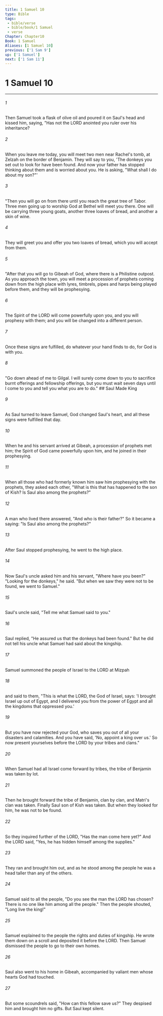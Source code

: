 ```yaml
---
title: 1 Samuel 10
type: Bible
tags:
 - bible/verse
 - bible/book/1 Samuel
 - verse
Chapter: Chapter10
Book: 1 Samuel
Aliases: [1 Samuel 10]
previous: ['1 Sam 9']
up: ['1 Samuel']
next: ['1 Sam 11']
---
```

# 1 Samuel 10

***


###### 1 
Then Samuel took a flask of olive oil and poured it on Saul's head and kissed him, saying, "Has not the LORD anointed you ruler over his inheritance? 

###### 2 
When you leave me today, you will meet two men near Rachel's tomb, at Zelzah on the border of Benjamin. They will say to you, 'The donkeys you set out to look for have been found. And now your father has stopped thinking about them and is worried about you. He is asking, "What shall I do about my son?"' 

###### 3 
"Then you will go on from there until you reach the great tree of Tabor. Three men going up to worship God at Bethel will meet you there. One will be carrying three young goats, another three loaves of bread, and another a skin of wine. 

###### 4 
They will greet you and offer you two loaves of bread, which you will accept from them. 

###### 5 
"After that you will go to Gibeah of God, where there is a Philistine outpost. As you approach the town, you will meet a procession of prophets coming down from the high place with lyres, timbrels, pipes and harps being played before them, and they will be prophesying. 

###### 6 
The Spirit of the LORD will come powerfully upon you, and you will prophesy with them; and you will be changed into a different person. 

###### 7 
Once these signs are fulfilled, do whatever your hand finds to do, for God is with you. 

###### 8 
"Go down ahead of me to Gilgal. I will surely come down to you to sacrifice burnt offerings and fellowship offerings, but you must wait seven days until I come to you and tell you what you are to do." ## Saul Made King 

###### 9 
As Saul turned to leave Samuel, God changed Saul's heart, and all these signs were fulfilled that day. 

###### 10 
When he and his servant arrived at Gibeah, a procession of prophets met him; the Spirit of God came powerfully upon him, and he joined in their prophesying. 

###### 11 
When all those who had formerly known him saw him prophesying with the prophets, they asked each other, "What is this that has happened to the son of Kish? Is Saul also among the prophets?" 

###### 12 
A man who lived there answered, "And who is their father?" So it became a saying: "Is Saul also among the prophets?" 

###### 13 
After Saul stopped prophesying, he went to the high place. 

###### 14 
Now Saul's uncle asked him and his servant, "Where have you been?" "Looking for the donkeys," he said. "But when we saw they were not to be found, we went to Samuel." 

###### 15 
Saul's uncle said, "Tell me what Samuel said to you." 

###### 16 
Saul replied, "He assured us that the donkeys had been found." But he did not tell his uncle what Samuel had said about the kingship. 

###### 17 
Samuel summoned the people of Israel to the LORD at Mizpah 

###### 18 
and said to them, "This is what the LORD, the God of Israel, says: 'I brought Israel up out of Egypt, and I delivered you from the power of Egypt and all the kingdoms that oppressed you.' 

###### 19 
But you have now rejected your God, who saves you out of all your disasters and calamities. And you have said, 'No, appoint a king over us.' So now present yourselves before the LORD by your tribes and clans." 

###### 20 
When Samuel had all Israel come forward by tribes, the tribe of Benjamin was taken by lot. 

###### 21 
Then he brought forward the tribe of Benjamin, clan by clan, and Matri's clan was taken. Finally Saul son of Kish was taken. But when they looked for him, he was not to be found. 

###### 22 
So they inquired further of the LORD, "Has the man come here yet?" And the LORD said, "Yes, he has hidden himself among the supplies." 

###### 23 
They ran and brought him out, and as he stood among the people he was a head taller than any of the others. 

###### 24 
Samuel said to all the people, "Do you see the man the LORD has chosen? There is no one like him among all the people." Then the people shouted, "Long live the king!" 

###### 25 
Samuel explained to the people the rights and duties of kingship. He wrote them down on a scroll and deposited it before the LORD. Then Samuel dismissed the people to go to their own homes. 

###### 26 
Saul also went to his home in Gibeah, accompanied by valiant men whose hearts God had touched. 

###### 27 
But some scoundrels said, "How can this fellow save us?" They despised him and brought him no gifts. But Saul kept silent. 

